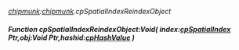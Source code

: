 _[chipmunk](../../modules/chipmunk/chipmunk-module.md):[chipmunk](../../modules/chipmunk/chipmunk-module.md).cpSpatialIndexReindexObject_
##### Function cpSpatialIndexReindexObject:Void( index:[cpSpatialIndex](../../modules/chipmunk/chipmunk-cpspatialindex.md) Ptr,obj:Void Ptr,hashid:[cpHashValue](../../modules/chipmunk/chipmunk-cphashvalue.md) )
